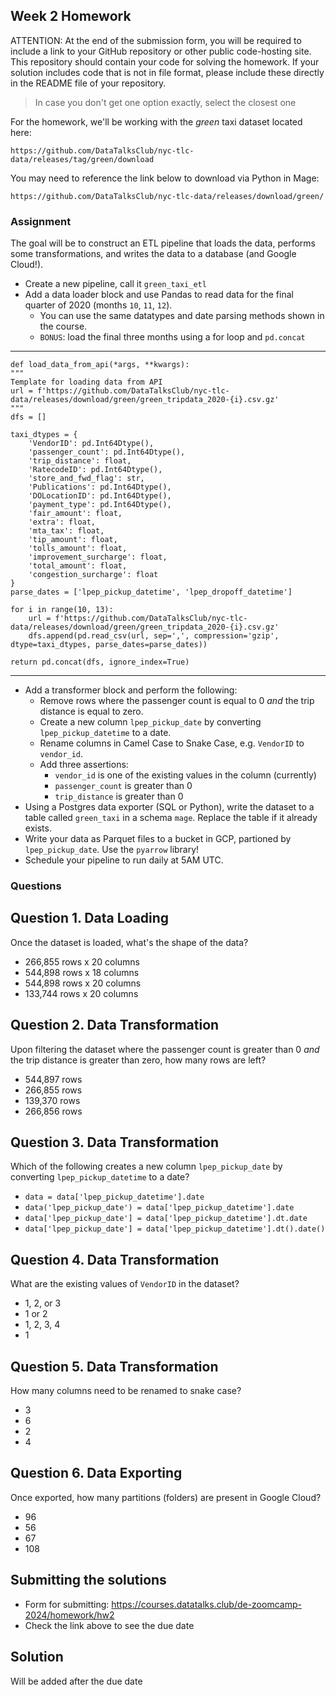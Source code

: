 ## Week 2 Homework

ATTENTION: At the end of the submission form, you will be required to include a link to your GitHub repository or other public code-hosting site. This repository should contain your code for solving the homework. If your solution includes code that is not in file format, please include these directly in the README file of your repository.

> In case you don't get one option exactly, select the closest one 

For the homework, we'll be working with the _green_ taxi dataset located here:

`https://github.com/DataTalksClub/nyc-tlc-data/releases/tag/green/download`

You may need to reference the link below to download via Python in Mage:

`https://github.com/DataTalksClub/nyc-tlc-data/releases/download/green/`

### Assignment

The goal will be to construct an ETL pipeline that loads the data, performs some transformations, and writes the data to a database (and Google Cloud!).

- Create a new pipeline, call it `green_taxi_etl`
- Add a data loader block and use Pandas to read data for the final quarter of 2020 (months `10`, `11`, `12`).
  - You can use the same datatypes and date parsing methods shown in the course.
  - `BONUS`: load the final three months using a for loop and `pd.concat`

 -----
    def load_data_from_api(*args, **kwargs):
    """
    Template for loading data from API
    url = f'https://github.com/DataTalksClub/nyc-tlc-data/releases/download/green/green_tripdata_2020-{i}.csv.gz'
    """
    dfs = []

    taxi_dtypes = {
        'VendorID': pd.Int64Dtype(),
        'passenger_count': pd.Int64Dtype(),
        'trip_distance': float,
        'RatecodeID': pd.Int64Dtype(),
        'store_and_fwd_flag': str,
        'Publications': pd.Int64Dtype(),
        'DOLocationID': pd.Int64Dtype(),
        'payment_type': pd.Int64Dtype(),
        'fair_amount': float,
        'extra': float,
        'mta_tax': float,
        'tip_amount': float,
        'tolls_amount': float,
        'improvement_surcharge': float,
        'total_amount': float,
        'congestion_surcharge': float
    }
    parse_dates = ['lpep_pickup_datetime', 'lpep_dropoff_datetime']

    for i in range(10, 13):
        url = f'https://github.com/DataTalksClub/nyc-tlc-data/releases/download/green/green_tripdata_2020-{i}.csv.gz'
        dfs.append(pd.read_csv(url, sep=',', compression='gzip', dtype=taxi_dtypes, parse_dates=parse_dates))

    return pd.concat(dfs, ignore_index=True)
---------
    
- Add a transformer block and perform the following:
  - Remove rows where the passenger count is equal to 0 _and_ the trip distance is equal to zero.
  - Create a new column `lpep_pickup_date` by converting `lpep_pickup_datetime` to a date.
  - Rename columns in Camel Case to Snake Case, e.g. `VendorID` to `vendor_id`.
  - Add three assertions:
    - `vendor_id` is one of the existing values in the column (currently)
    - `passenger_count` is greater than 0
    - `trip_distance` is greater than 0
- Using a Postgres data exporter (SQL or Python), write the dataset to a table called `green_taxi` in a schema `mage`. Replace the table if it already exists.
- Write your data as Parquet files to a bucket in GCP, partioned by `lpep_pickup_date`. Use the `pyarrow` library!
- Schedule your pipeline to run daily at 5AM UTC.

### Questions

## Question 1. Data Loading

Once the dataset is loaded, what's the shape of the data?

* 266,855 rows x 20 columns
* 544,898 rows x 18 columns
* 544,898 rows x 20 columns
* 133,744 rows x 20 columns

## Question 2. Data Transformation

Upon filtering the dataset where the passenger count is greater than 0 _and_ the trip distance is greater than zero, how many rows are left?

* 544,897 rows
* 266,855 rows
* 139,370 rows
* 266,856 rows

## Question 3. Data Transformation

Which of the following creates a new column `lpep_pickup_date` by converting `lpep_pickup_datetime` to a date?

* `data = data['lpep_pickup_datetime'].date`
* `data('lpep_pickup_date') = data['lpep_pickup_datetime'].date`
* `data['lpep_pickup_date'] = data['lpep_pickup_datetime'].dt.date`
* `data['lpep_pickup_date'] = data['lpep_pickup_datetime'].dt().date()`

## Question 4. Data Transformation

What are the existing values of `VendorID` in the dataset?

* 1, 2, or 3
* 1 or 2
* 1, 2, 3, 4
* 1

## Question 5. Data Transformation

How many columns need to be renamed to snake case?

* 3
* 6
* 2
* 4

## Question 6. Data Exporting

Once exported, how many partitions (folders) are present in Google Cloud?

* 96
* 56
* 67
* 108

## Submitting the solutions

* Form for submitting: https://courses.datatalks.club/de-zoomcamp-2024/homework/hw2
* Check the link above to see the due date
  
## Solution

Will be added after the due date
